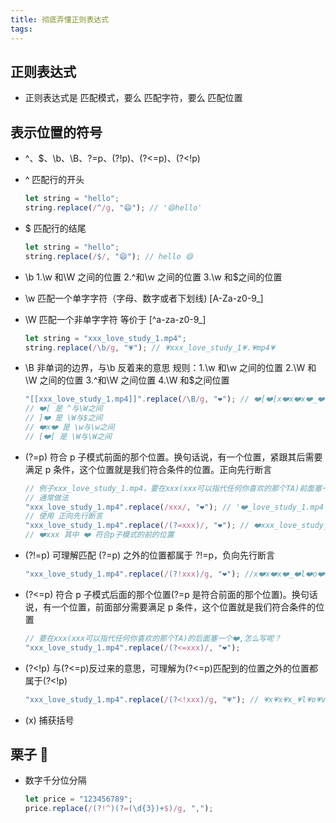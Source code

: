 ```yaml
---
title: 彻底弄懂正则表达式
tags:
---
```


## 正则表达式

- 正则表达式是 匹配模式，要么 匹配字符，要么 匹配位置

## 表示位置的符号

- ^、$、\b、\B、?=p、(?!p)、(?<=p)、(?<!p)

- ^ 匹配行的开头
  ```js
  let string = "hello";
  string.replace(/^/g, "😄"); // '😄hello'
  ```
- $ 匹配行的结尾
  ```js
  let string = "hello";
  string.replace(/$/, "😄"); // hello 😄
  ```
- \b 1.\w 和\W 之间的位置 2.^和\w 之间的位置 3.\w 和$之间的位置
- \w 匹配一个单字字符（字母、数字或者下划线) [A-Za-z0-9_]
- \W 匹配一个非单字字符 等价于 [^a-za-z0-9_]

  ```js
  let string = "xxx_love_study_1.mp4";
  string.replace(/\b/g, "💗"); // 💗xxx_love_study_1💗.💗mp4💗
  ```

- \B 非单词的边界，与\b 反着来的意思 规则：1.\w 和\w 之间的位置 2.\W 和\W 之间的位置 3.^和\W 之间位置 4.\W 和$之间位置
  ```js
  "[[xxx_love_study_1.mp4]]".replace(/\B/g, "❤️"); // ❤️[❤️[x❤️x❤️x❤️_❤️l❤️o❤️v❤️e❤️_❤️s❤️t❤️u❤️d❤️y❤️_❤️1.m❤️p❤️4]❤️]❤️
  // ❤️[ 是 ^与\W之间
  // ]❤️ 是 \W与$之间
  // ❤️x❤️ 是 \w与\w之间
  // [❤️[ 是 \W与\W之间
  ```
- (?=p) 符合 p 子模式前面的那个位置。换句话说，有一个位置，紧跟其后需要满足 p 条件，这个位置就是我们符合条件的位置。正向先行断言

  ```js
  // 例子xxx_love_study_1.mp4，要在xxx(xxx可以指代任何你喜欢的那个TA)前面塞一个❤️
  // 通常做法
  "xxx_love_study_1.mp4".replace(/xxx/, "❤️"); // '❤️_love_study_1.mp4'
  // 使用 正向先行断言
  "xxx_love_study_1.mp4".replace(/(?=xxx)/, "❤️"); // ❤️xxx_love_study_1.mp4
  // ❤️xxx 其中 ❤️ 符合p子模式的前的位置
  ```

- (?!=p) 可理解匹配 (?=p) 之外的位置都属于 ?!=p，负向先行断言

  ```js
  "xxx_love_study_1.mp4".replace(/(?!xxx)/g, "❤️"); //x❤️x❤️x❤️_❤️l❤️o❤️v❤️e❤️_❤️s❤️t❤️u❤️d❤️y❤️_❤️1❤️.❤️m❤️p❤️4❤️
  ```

- (?<=p) 符合 p 子模式后面的那个位置(?=p 是符合前面的那个位置)。换句话说，有一个位置，前面部分需要满足 p 条件，这个位置就是我们符合条件的位置

  ```js
  // 要在xxx(xxx可以指代任何你喜欢的那个TA)的后面塞一个❤️,怎么写呢？
  "xxx_love_study_1.mp4".replace(/(?<=xxx)/, "❤️");
  ```

- (?<!p) 与(?<=p)反过来的意思，可理解为(?<=p)匹配到的位置之外的位置都属于(?<!p)

  ```js
  "xxx_love_study_1.mp4".replace(/(?<!xxx)/g, "💗"); // 💗x💗x💗x_💗l💗o💗v💗e💗_💗s💗t💗u💗d💗y💗_💗1💗.💗m💗p💗4💗
  ```

- (x) 捕获括号

## 栗子 🌰

- 数字千分位分隔
  ```js
  let price = "123456789";
  price.replace(/(?!^)(?=(\d{3})+$)/g, ",");
  ```
  <!--
  https://juejin.cn/post/7021672733213720613
  https://developer.mozilla.org/zh-CN/docs/Web/JavaScript/Guide/Regular_Expressions
   -->
